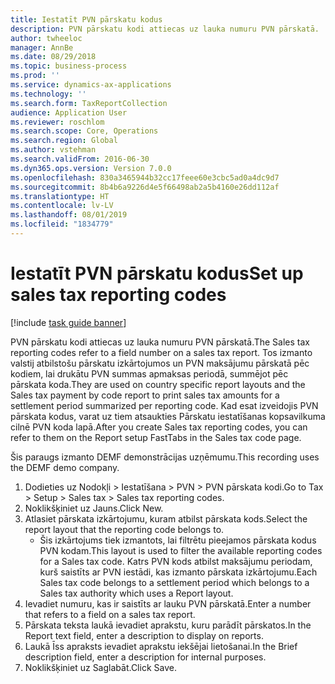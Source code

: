 ```yaml
---
title: Iestatīt PVN pārskatu kodus
description: PVN pārskatu kodi attiecas uz lauka numuru PVN pārskatā.
author: twheeloc
manager: AnnBe
ms.date: 08/29/2018
ms.topic: business-process
ms.prod: ''
ms.service: dynamics-ax-applications
ms.technology: ''
ms.search.form: TaxReportCollection
audience: Application User
ms.reviewer: roschlom
ms.search.scope: Core, Operations
ms.search.region: Global
ms.author: vstehman
ms.search.validFrom: 2016-06-30
ms.dyn365.ops.version: Version 7.0.0
ms.openlocfilehash: 830a3465944b32cc17feee60e3cbc5ad0a4dc9d7
ms.sourcegitcommit: 8b4b6a9226d4e5f66498ab2a5b4160e26dd112af
ms.translationtype: HT
ms.contentlocale: lv-LV
ms.lasthandoff: 08/01/2019
ms.locfileid: "1834779"
---
```

# <a name="set-up-sales-tax-reporting-codes"></a><span data-ttu-id="9f353-103">Iestatīt PVN pārskatu kodus</span><span class="sxs-lookup"><span data-stu-id="9f353-103">Set up sales tax reporting codes</span></span>

[!include [task guide banner](../../includes/task-guide-banner.md)]

<span data-ttu-id="9f353-104">PVN pārskatu kodi attiecas uz lauka numuru PVN pārskatā.</span><span class="sxs-lookup"><span data-stu-id="9f353-104">The Sales tax reporting codes refer to a field number on a sales tax report.</span></span> <span data-ttu-id="9f353-105">Tos izmanto valstij atbilstošu pārskatu izkārtojumos un PVN maksājumu pārskatā pēc kodiem, lai drukātu PVN summas apmaksas periodā, summējot pēc pārskata koda.</span><span class="sxs-lookup"><span data-stu-id="9f353-105">They are used on country specific report layouts and the Sales tax payment by code report to print sales tax amounts for a settlement period summarized per reporting code.</span></span> <span data-ttu-id="9f353-106">Kad esat izveidojis PVN pārskata kodus, varat uz tiem atsaukties Pārskatu iestatīšanas kopsavilkuma cilnē PVN koda lapā.</span><span class="sxs-lookup"><span data-stu-id="9f353-106">After you create Sales tax reporting codes, you can refer to them on the Report setup FastTabs in the Sales tax code page.</span></span> 

<span data-ttu-id="9f353-107">Šis paraugs izmanto DEMF demonstrācijas uzņēmumu.</span><span class="sxs-lookup"><span data-stu-id="9f353-107">This recording uses the DEMF demo company.</span></span>



1. <span data-ttu-id="9f353-108">Dodieties uz Nodokļi > Iestatīšana > PVN > PVN pārskata kodi.</span><span class="sxs-lookup"><span data-stu-id="9f353-108">Go to Tax > Setup > Sales tax > Sales tax reporting codes.</span></span>
2. <span data-ttu-id="9f353-109">Noklikšķiniet uz Jauns.</span><span class="sxs-lookup"><span data-stu-id="9f353-109">Click New.</span></span>
3. <span data-ttu-id="9f353-110">Atlasiet pārskata izkārtojumu, kuram atbilst pārskata kods.</span><span class="sxs-lookup"><span data-stu-id="9f353-110">Select the report layout that the reporting code belongs to.</span></span>
    * <span data-ttu-id="9f353-111">Šis izkārtojums tiek izmantots, lai filtrētu pieejamos pārskata kodus PVN kodam.</span><span class="sxs-lookup"><span data-stu-id="9f353-111">This layout is used to filter the available reporting codes for a Sales tax code.</span></span> <span data-ttu-id="9f353-112">Katrs PVN kods atbilst maksājumu periodam, kurš saistīts ar PVN iestādi, kas izmanto pārskata izkārtojumu.</span><span class="sxs-lookup"><span data-stu-id="9f353-112">Each Sales tax code belongs to a settlement period which belongs to a Sales tax authority which uses a Report layout.</span></span>  
4. <span data-ttu-id="9f353-113">Ievadiet numuru, kas ir saistīts ar lauku PVN pārskatā.</span><span class="sxs-lookup"><span data-stu-id="9f353-113">Enter a number that refers to a field on a sales tax report.</span></span>
5. <span data-ttu-id="9f353-114">Pārskata teksta laukā ievadiet aprakstu, kuru parādīt pārskatos.</span><span class="sxs-lookup"><span data-stu-id="9f353-114">In the Report text field, enter a description to display on reports.</span></span>
6. <span data-ttu-id="9f353-115">Laukā Īss apraksts ievadiet aprakstu iekšējai lietošanai.</span><span class="sxs-lookup"><span data-stu-id="9f353-115">In the Brief description field, enter a description for internal purposes.</span></span>
7. <span data-ttu-id="9f353-116">Noklikšķiniet uz Saglabāt.</span><span class="sxs-lookup"><span data-stu-id="9f353-116">Click Save.</span></span>

